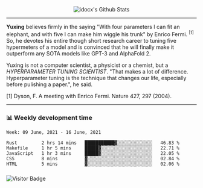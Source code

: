 <div align="center">
    <img align="center" src="https://github-readme-stats.vercel.app/api?username=idocx&show_icons=true&count_private=true&hide_border=true" alt="idocx's Github Stats"></img>
</div>

---

**Yuxing** believes firmly in the saying "With four parameters I can fit an elephant, and with five I can make him wiggle his trunk" by Enrico Fermi. <sup>[1]</sup> So, he devotes his entire though short research career to tuning five hypermeters of a model and is convinced that he will finally make it outperform any SOTA models like GPT-3 and AlphaFold 2.

Yuxing is not a computer scientist, a physicist or a chemist, but a *HYPERPARAMETER TUNING SCIENTIST*. "That makes a lot of difference. Hyperparameter tuning is the technique that changes our life, especially before pulishing a paper.", he said.

[1] Dyson, F. A meeting with Enrico Fermi. Nature 427, 297 (2004).


---

### 📊 Weekly development time
<!--START_SECTION:waka-->
```text
Week: 09 June, 2021 - 16 June, 2021

Rust         2 hrs 14 mins   ███████████▓░░░░░░░░░░░░░   46.83 % 
Makefile     1 hr 5 mins     █████▓░░░░░░░░░░░░░░░░░░░   22.71 % 
JavaScript   1 hr 3 mins     █████▓░░░░░░░░░░░░░░░░░░░   22.05 % 
CSS          8 mins          ▓░░░░░░░░░░░░░░░░░░░░░░░░   02.84 % 
HTML         5 mins          ▓░░░░░░░░░░░░░░░░░░░░░░░░   02.06 % 
```
<!--END_SECTION:waka-->

### 

![Visitor Badge](https://visitor-badge.laobi.icu/badge?page_id=idocx.idocx)